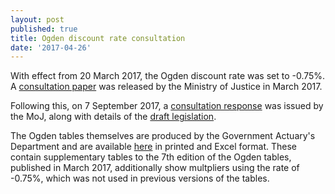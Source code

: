 ```yaml
---
layout: post
published: true
title: Ogden discount rate consultation
date: '2017-04-26'
---
```

With effect from 20 March 2017, the Ogden discount rate was set to -0.75%. A [consultation paper]({{site.baseurl}}\Ogdendiscountrateconsultationpaper_March17.pdf) was released by the Ministry of Justice in March 2017.

Following this, on 7 September 2017, a [consultation response]({{site.baseurl}}\discount-rate-response-consultation-print.pdf) was issued by the MoJ, along with details of the [draft legislation]({{site.baseurl}}\Ogdendiscountrateconsultationpaper_March17.pdf).

The Ogden tables themselves are produced by the Government Actuary's Department and are available [here](https://www.gov.uk/government/publications/ogden-tables-actuarial-compensation-tables-for-injury-and-death) in printed and Excel format.  These contain supplementary tables to the 7th edition of the Ogden tables, published in March 2017, additionally show multpliers using the rate of -0.75%, which was not used in previous versions of the tables.


